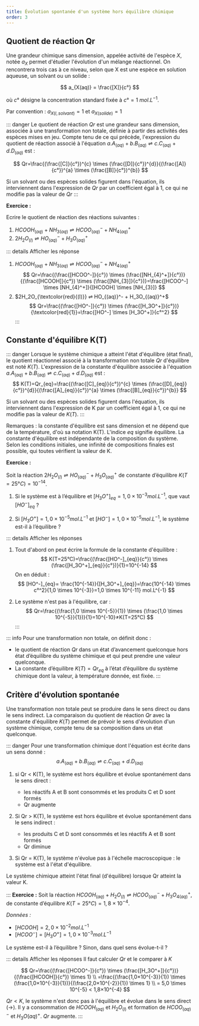 ```yaml
---
title: Évolution spontanée d'un système hors équilibre chimique
order: 3
---
```


## Quotient de réaction Qr

Une grandeur chimique sans dimension, appelée activité de l'espèce $X$, notée $a_X$ permet d'étudier l'évolution d'un mélange réactionnel. On rencontrera trois cas à ce niveau, selon que X est une espèce en solution aqueuse, un solvant ou un solide :

$$
a_{X(aq)} = \frac{[X]}{c°}
$$

où $c°$ désigne la concentration standard fixée à $c°=1\ mol.L^{-1}$.

Par convention : $a_{X(l,solvant)}=1$ et $a_{X(solide)}=1$

::: danger
Le quotient de réaction $Qr$ est une grandeur sans dimension, associée à une transformation non totale, définie à partir des activités des espèces mises en jeu. Compte tenu de ce qui précède, l'expression du quotient de réaction associé à l'équation $a.A_{(aq)}+b.B_{(aq)}⇌c.C_{{(aq)}}+d.D_{{(aq)}}$  est :

$$
Qr=\frac{(\frac{[C]}{c°})^{c} \times (\frac{[D]}{c°})^{d}}{(\frac{[A]}{c°})^{a} \times (\frac{[B]}{c°})^{b}}
$$

Si un solvant ou des espèces solides figurent dans l'équation, ils interviennent dans l'expression de $Qr$ par un coefficient égal à $1$, ce qui ne modifie pas la valeur de $Qr$
:::

**Exercice :**

Ecrire le quotient de réaction des réactions suivantes :

1. $HCOOH_{(aq)} + NH_{3(aq)}  ⇌ HCOO_{(aq)}^- + NH_{4(aq)}^+$
2. $2H_2O_{(l)} ⇌ HO_{(aq)}^- + H_3O_{(aq)}^+$

::: details Afficher les réponse

1. $HCOOH_{(aq)} + NH_{3(aq)}  ⇌ HCOO_{(aq)}^- + NH_{4(aq)}^+$
$$
Qr=\frac{(\frac{[HCOO^-]}{c°}) \times (\frac{[NH_{4}^+]}{c°})}{(\frac{[HCOOH]}{c°}) \times (\frac{[NH_{3}]}{c°})}=\frac{[HCOO^-] \times [NH_{4}^+]}{[HCOOH] \times [NH_{3}]}
$$
2. $2H_2O_{\textcolor{red}{(l)}} ⇌ HO_{(aq)}^- + H_3O_{(aq)}^+$
$$
Qr=\frac{(\frac{[HO^-]}{c°}) \times (\frac{[H_3O^+]}{c°})}{\textcolor{red}{1}}=\frac{[HO^-] \times [H_3O^+]}{c°^2}
$$
:::

## Constante d'équilibre K(T)

::: danger
Lorsque le système chimique a atteint l'état d'équilibre (état final), le quotient réactionnel associé à la transformation non totale $Qr$ d'équilibre est noté $K(T)$.
L'expression de la constante d'équilibre associée à l'équation $a.A_{(aq)}+b.B_{(aq)}  ⇌ c.C_{{(aq)}}+d.D_{{(aq)}}$  est :
$$
K(T)=Qr_{eq}=\frac{(\frac{[C]_{eq}}{c°})^{c} \times (\frac{[D]_{eq}}{c°})^{d}}{(\frac{[A]_{eq}}{c°})^{a} \times (\frac{[B]_{eq}}{c°})^{b}}
$$

Si un solvant ou des espèces solides figurent dans l'équation, ils interviennent dans l'expression de K par un coefficient égal à 1, ce qui ne modifie pas la valeur de $K(T)$.
:::

Remarques : la constante d'équilibre est sans dimension et ne dépend que de la température, d'où sa notation K(T). L'indice *eq* signifie équilibre.
La constante d'équilibre est indépendante de la composition du système. Selon les conditions initiales, une infinité de compositions finales est possible, qui toutes vérifient la valeur de K.

**Exercice :**

Soit la réaction $2H_2O_{(l)} ⇌ HO_{(aq)}^- + H_3O_{(aq)}^+$ de constante d’équilibre $K(T=25°C)=10^{-14}$.

1. Si le système est à l’équilibre et $[H_3O^+]_{eq}=1,0 \times 10^{-3}  mol.L^{-1}$, que vaut $[HO^-]_{eq}$ ?

2. Si $[H_3O^+]=1,0 \times 10^{-5}  mol.L^{-1}$ et $[HO^-]=1,0 \times 10^{-5}  mol.L^{-1}$, le système est-il à l’équilibre ?

::: details Afficher les réponses

1. Tout d'abord on peut écrire la formule de la constante d'équilibre :
$$
K(T=25°C)=\frac{(\frac{[HO^-]_{eq}}{c°}) \times (\frac{[H_3O^+]_{eq}}{c°})}{1}=10^{-14}
$$
On en déduit :
$$
[HO^-]_{eq}= \frac{10^{-14}}{[H_3O^+]_{eq}}=\frac{10^{-14} \times c°^2}{1,0 \times 10^{-3}}=1,0 \times 10^{-11}  mol.L^{-1}
$$

2. Le système n'est pas à l'équilibre, car :
$$
Qr=\frac{(\frac{1,0 \times 10^{-5}}{1}) \times (\frac{1,0 \times 10^{-5}}{1})}{1}=10^{-10}≠K(T=25°C)
$$
:::

::: info
Pour une transformation non totale, on définit donc :

- le quotient de réaction $Qr$ dans un état d’avancement quelconque hors état d’équilibre du système chimique et qui peut prendre une valeur quelconque.
- La constante d’équilibre $K(T)=Qr_{eq}$ à l’état d’équilibre du système chimique dont la valeur, à température donnée, est fixée.
:::

## Critère d'évolution spontanée

Une transformation non totale peut se produire dans le sens direct ou dans le sens indirect. La comparaison du quotient de réaction $Qr$ avec la constante d'équilibre $K(T)$ permet de prévoir le sens d'évolution d'un système chimique, compte tenu de sa composition dans un état quelconque.

::: danger
Pour une transformation chimique dont l'équation est écrite dans un sens donné :
$$
a.A_{(aq)}+b.B_{(aq)}  ⇌ c.C_{{(aq)}}+d.D_{{(aq)}}
$$

1. si Qr < K(T), le système est hors équilibre et évolue spontanément dans le sens direct :

    - les réactifs A et B sont consommés et les produits C et D sont formés
    - Qr augmente

2. Si Qr > K(T), le système est hors équilibre et évolue spontanément dans le sens indirect :

    - les produits C et D sont consommés et les réactifs A et B sont formés
    - Qr diminue

3. Si Qr = K(T), le système n'évolue pas à l'échelle macroscopique :
le système est à l'état d'équilibre.

Le système chimique atteint l'état final (d'équilibre) lorsque Qr atteint la valeur K.

:::
**Exercice :**
Soit la réaction $HCOOH_{(aq)} + H_2O_{(l)}  ⇌ HCOO_{(aq)}^- + H_3O_{4(aq)}^+$, de constante d’équilibre $K(T=25°C)=1,8×10^{-4}$.

*Données :*

- $[HCOOH]=2,0×10^{-2}  mol.L^{-1}$
- $[HCOO^-]=[H_3O^+]=1,0×10^{-3}  mol.L^{-1}$

Le système est-il à l’équilibre ? Sinon, dans quel sens évolue-t-il ?

::: details Afficher les réponses
Il faut calculer $Qr$ et le comparer à $K$

$$
Qr=\frac{(\frac{[HCOO^-]}{c°}) \times (\frac{[H_3O^+]}{c°})}{(\frac{[HCOOH]}{c°}) \times 1}
\\
=\frac{(\frac{1,0×10^{-3}}{1}) \times (\frac{1,0×10^{-3}}{1})}{(\frac{2,0×10^{-2}}{1}) \times 1}
\\
= 5,0 \times 10^{-5} < 1,8×10^{-4}
$$

$Qr < K$, le système n'est donc pas à l'équilibre et évolue dans le sens direct (→). Il y a consommation de $HCOOH_{(aq)}$ et $H_2O_{(l)}$ et formation de $HCOO_{(aq)}^-$ et $H_3O{(aq)}^+$. $Qr$ augmente.
:::
